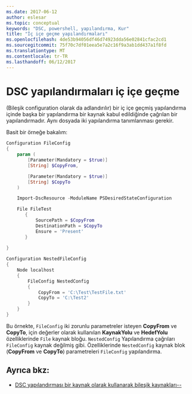 ```yaml
---
ms.date: 2017-06-12
author: eslesar
ms.topic: conceptual
keywords: "DSC, powershell, yapılandırma, Kur"
title: "İç içe geçme yapılandırmaları"
ms.openlocfilehash: 4de53b94056df46d74923dda56e02841cfac2cd1
ms.sourcegitcommit: 75f70c7df01eea5e7a2c16f9a3ab1dd437a1f8fd
ms.translationtype: MT
ms.contentlocale: tr-TR
ms.lasthandoff: 06/12/2017
---
```

# <a name="nesting-dsc-configurations"></a>DSC yapılandırmaları iç içe geçme

(Bileşik configuration olarak da adlandırılır) bir iç içe geçmiş yapılandırma içinde başka bir yapılandırma bir kaynak kabul edildiğinde çağrılan bir yapılandırmadır.
Aynı dosyada iki yapılandırma tanımlanması gerekir.

Basit bir örneğe bakalım:

```powershell
Configuration FileConfig 
{
    param (
        [Parameter(Mandatory = $true)]
        [String] $CopyFrom,

        [Parameter(Mandatory = $true)]
        [String] $CopyTo
    )

    Import-DscResource -ModuleName PSDesiredStateConfiguration

    File FileTest
       {
           SourcePath = $CopyFrom
           DestinationPath = $CopyTo
           Ensure = 'Present'
       }
    
}

Configuration NestedFileConfig
{
    Node localhost
    {
        FileConfig NestedConfig
        {
            CopyFrom = 'C:\Test\TestFile.txt'
            CopyTo = 'C:\Test2'
        }
    }
}
```

Bu örnekte, `FileConfig` iki zorunlu parametreler isteyen **CopyFrom** ve **CopyTo**, için değerler olarak kullanılan **KaynakYolu** ve  **HedefYolu** özelliklerinde `File` kaynak bloğu. `NestedConfig` Yapılandırma çağrıları `FileConfig` kaynak değilmiş gibi.
Özelliklerinde `NestedConfig` kaynak blok (**CopyFrom** ve **CopyTo**) parametreleri `FileConfig` yapılandırma.

## <a name="see-also"></a>Ayrıca bkz:

- [DSC yapılandırması bir kaynak olarak kullanarak bileşik kaynakları--](authoringResourceComposite.md)

